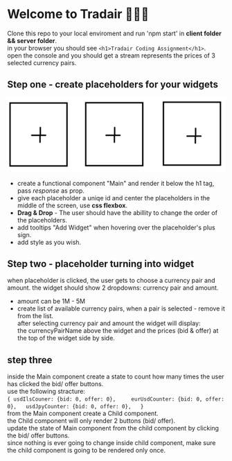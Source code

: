 # Welcome to __Tradair__ 👋👋👋

Clone this repo to your local enviroment and run 'npm start' in __client folder && server folder__.  
in your browser you should see `<h1>Tradair Coding Assignment</h1>`.  
open the console and you should get a stream represents the prices of 3 selected currency pairs.

## Step one - create placeholders for your widgets
![Alt text](./imgs/placeholders.PNG)   
- create a functional component "Main" and render it below the h1 tag, pass _response_  as prop.
- give each placeholder a uniqe id and center the placeholders in the middle of the screen, use **css flexbox**. 
- **Drag & Drop** - The user should have the abillity to change the order of the placeholders.  
- add tooltips "Add Widget" when hovering over the placeholder's plus sign.
- add style as you wish.

## Step two - placeholder turning into widget
when placeholder is clicked, the user gets to choose a currency pair and amount.
the widget should show 2 dropdowns: currency pair and amount.
 - amount can be 1M - 5M
 - create list of available currency pairs, when a pair is selected - remove it from the list.  
after selecting currency pair and amount the widget will display:    
the currencyPairName above the widget and the prices (bid & offer) at the top of the widget side by side.  

## step three
inside the Main component create a state to count how many times the user has clicked the bid/ offer buttons.  
use the following stracture:  
`{
usdIlsCouner: {bid: 0, offer: 0},    
eurUsdCounter: {bid: 0, offer: 0},  
usdJpyCounter: {bid: 0, offer: 0},  
}`  
from the Main component create a Child component.  
the Child component will only render 2 buttons (bid/ offer).  
update the state of Main component from the child component by clicking the bid/ offer buttons.  
since nothing is ever going to change inside child component, make sure the child component is going to be rendered only once.



